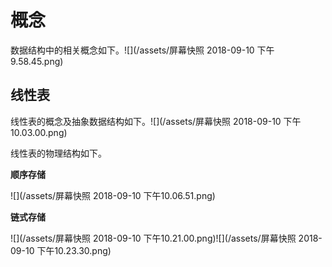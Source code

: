 # 概念

数据结构中的相关概念如下。![](/assets/屏幕快照 2018-09-10 下午9.58.45.png)

## 线性表

线性表的概念及抽象数据结构如下。![](/assets/屏幕快照 2018-09-10 下午10.03.00.png)

线性表的物理结构如下。

**顺序存储**

![](/assets/屏幕快照 2018-09-10 下午10.06.51.png)

**链式存储**

![](/assets/屏幕快照 2018-09-10 下午10.21.00.png)![](/assets/屏幕快照 2018-09-10 下午10.23.30.png)













